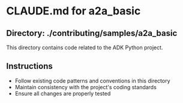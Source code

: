 # CLAUDE.md for a2a_basic

## Directory: ./contributing/samples/a2a_basic

This directory contains code related to the ADK Python project.

## Instructions
- Follow existing code patterns and conventions in this directory
- Maintain consistency with the project's coding standards
- Ensure all changes are properly tested
